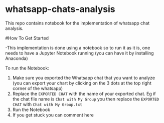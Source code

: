 # whatsapp-chats-analysis
This repo contains notebook for the implementation of whatsapp chat analysis.


#How To Get Started

-This implementation is done using a notebook so to run it as it is, one needs to have a Jupyter Notebook running (you can have it by installing Anaconda)

To run the Notebook:
1. Make sure you exported the Whatsapp chat that you want to analyze (you can export your chart by clicking on the 3 dots at the top right corner of the whatsapp)
2. Replace the `EXPORTED CHAT` with the name of your exported chat. Eg if the chat file name is `Chat with My Group` you then replace the `EXPORTED CHAT` with `Chat with My Group.txt`
3. Run the Notebook
4. If you get stuck you can comment here
